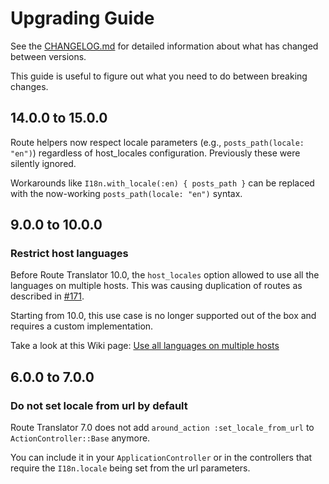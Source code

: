 # Upgrading Guide

See the [CHANGELOG.md](./CHANGELOG.md) for detailed information about what has changed between versions.

This guide is useful to figure out what you need to do between breaking changes.

## 14.0.0 to 15.0.0

Route helpers now respect locale parameters (e.g., `posts_path(locale: "en")`) regardless
of host_locales configuration. Previously these were silently ignored.

Workarounds like `I18n.with_locale(:en) { posts_path }` can be replaced with
the now-working `posts_path(locale: "en")` syntax.

## 9.0.0 to 10.0.0

### Restrict host languages

Before Route Translator 10.0, the `host_locales` option allowed to use all
the languages on multiple hosts. This was causing duplication of routes as
described in [#171](https://github.com/enriclluelles/route_translator/issues/171).

Starting from 10.0, this use case is no longer supported out of the box and
requires a custom implementation.

Take a look at this Wiki page: [Use all languages on multiple hosts](https://github.com/enriclluelles/route_translator/wiki/Use-all-languages-on-multiple-hosts)

## 6.0.0 to 7.0.0

### Do not set locale from url by default

Route Translator 7.0 does not add `around_action :set_locale_from_url` to
`ActionController::Base` anymore.

You can include it in your `ApplicationController` or in the controllers
that require the `I18n.locale` being set from the url parameters.
